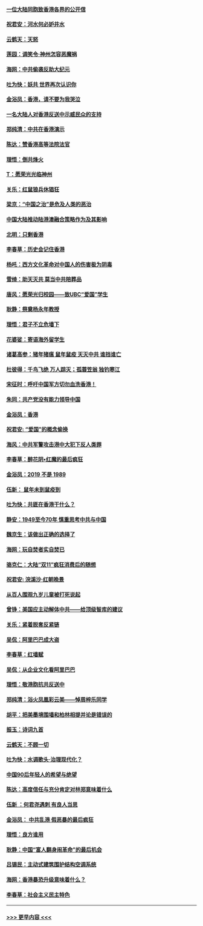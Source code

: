 #### [一位大陆同胞致香港各界的公开信](../pages/nsc993/n11675761.md?t=11232144) 
#### [祝君安：河水何必妒井水](../pages/nsc993/n11675746.md?t=11232144) 
#### [云鹤天：天怒](../pages/nsc993/n11675718.md?t=11232144) 
#### [莲园：调笑令‧神州怎容恶魔祸](../pages/nsc993/n11675648.md?t=11232144) 
#### [海网：中共偷袭反助大纪元](../pages/nsc993/n11673515.md?t=11232144) 
#### [吐为快：妖共 世界再次认识你](../pages/nsc993/n11673506.md?t=11232144) 
#### [金浴凤：香港，请不要为我哭泣](../pages/nsc993/n11673248.md?t=11232144) 
#### [一名大陆人对香港反送中示威民众的支持](../pages/nsc993/n11672615.md?t=11232144) 
#### [郑纯清：中共在香港演示](../pages/nsc993/n11670539.md?t=11232144) 
#### [陈达：赞香港高等法院法官](../pages/nsc993/n11669542.md?t=11232144) 
#### [理悟：倒共烽火](../pages/nsc993/n11668844.md?t=11232144) 
#### [T：愿荣光光临神州](../pages/nsc993/n11668421.md?t=11232144) 
#### [关乐：红鼠狼兵休猖狂](../pages/nsc993/n11668378.md?t=11232144) 
#### [梁京：“中国之治”是危及人类的恶治](../pages/nsc993/n11668328.md?t=11232144) 
#### [中国大陆推动陆港澳融合策略作为及其影响](../pages/nsc993/n11668157.md?t=11232144) 
#### [北明：只剩香港](../pages/nsc993/n11668002.md?t=11232144) 
#### [李春草：历史会记住香港](../pages/nsc993/n11667927.md?t=11232144) 
#### [杨吒：西方文化革命对中国人的伤害极为阴毒](../pages/nsc993/n11664521.md?t=11232144) 
#### [雪绮：助天灭共 莫当中共陪葬品](../pages/nsc993/n11662650.md?t=11232144) 
#### [唐风：愿荣光归校园——致UBC“爱国”学生](../pages/nsc993/n11662194.md?t=11232144) 
#### [耿静：祭奠杨永年教授](../pages/nsc993/n11662514.md?t=11232144) 
#### [理悟：君子不立危墙下](../pages/nsc993/n11662172.md?t=11232144) 
#### [花婆娑：寄语海外留学生](../pages/nsc993/n11662121.md?t=11232144) 
#### [诸葛高参：猪年猪瘟 鼠年鼠疫 天灭中共 谁挡谁亡](../pages/nsc993/n11661980.md?t=11232144) 
#### [杜彼得：千鸟飞绝 万人踪灭；孤蓑笠翁 独钓寒江](../pages/nsc993/n11661170.md?t=11232144) 
#### [宋征时：呼吁中国军方切勿血洗香港！](../pages/nsc993/n11415318.md?t=11232144) 
#### [朱同：共产党没有能力领导中国](../pages/nsc993/n11660421.md?t=11232144) 
#### [金浴凤：香港](../pages/nsc993/n11660419.md?t=11232144) 
#### [祝君安: “爱国”的概念偷换](../pages/nsc993/n11659706.md?t=11232144) 
#### [海风：中共军警攻击港中大犯下反人类罪](../pages/nsc993/n11659632.md?t=11232144) 
#### [李春草：醉花阴•红魔的最后疯狂](../pages/nsc993/n11659287.md?t=11232144) 
#### [金浴凤：2019 不是 1989](../pages/nsc993/n11657663.md?t=11232144) 
#### [伍新： 鼠年未到鼠疫到](../pages/nsc993/n11655098.md?t=11232144) 
#### [吐为快：共匪在香港干什么？](../pages/nsc993/n11654891.md?t=11232144) 
#### [静安：1949至今70年 慎重思考中共与中国](../pages/nsc993/n11651244.md?t=11232144) 
#### [魏京生：该做出正确的选择了](../pages/nsc993/n11653084.md?t=11232144) 
#### [海网：玩自焚者实自焚已](../pages/nsc993/n11652423.md?t=11232144) 
#### [骆克仁：大陆“双11”疯狂消费后的随想](../pages/nsc993/n11652305.md?t=11232144) 
#### [祝君安: 浣溪沙·红朝晚景](../pages/nsc993/n11652258.md?t=11232144) 
#### [从百人围观九岁儿童被打死说起](../pages/nsc993/n11651030.md?t=11232144) 
#### [曾铮：美国应主动解体中共——给顶级智库的建议](../pages/nsc993/n11649888.md?t=11232144) 
#### [关乐：紧着脱套反紧链](../pages/nsc993/n11649069.md?t=11232144) 
#### [吴侃：阿里巴巴成大盗](../pages/nsc993/n11645523.md?t=11232144) 
#### [李春草：红墙赋](../pages/nsc993/n11646389.md?t=11232144) 
#### [吴侃：从企业文化看阿里巴巴](../pages/nsc993/n11645476.md?t=11232144) 
#### [理悟：敬港胞抗共反送中](../pages/nsc993/n11645466.md?t=11232144) 
#### [郑纯清：浴火凤凰彩云美——悼周梓乐同学](../pages/nsc993/n11645155.md?t=11232144) 
#### [胡平：把美墨境围墙和柏林相提并论是错误的](../pages/nsc993/n11645134.md?t=11232144) 
#### [振玉：诗词九首](../pages/nsc993/n11644081.md?t=11232144) 
#### [云鹤天：不顾一切](../pages/nsc993/n11643508.md?t=11232144) 
#### [吐为快：水调歌头·治理现代化？](../pages/nsc993/n11643485.md?t=11232144) 
#### [中国90后年轻人的希望与绝望](../pages/nsc993/n11642317.md?t=11232144) 
#### [陈达：高度信任与充分肯定对林郑意味着什么](../pages/nsc993/n11641441.md?t=11232144) 
#### [伍新 ：何君尧遇刺 有良人当思](../pages/nsc993/n11641503.md?t=11232144) 
#### [金浴凤： 中共乱港  假恶暴的最后疯狂](../pages/nsc993/n11641495.md?t=11232144) 
#### [理悟：良方谁用](../pages/nsc993/n11641463.md?t=11232144) 
#### [耿静：中国“富人翻身闹革命”的最后机会](../pages/nsc993/n11640655.md?t=11232144) 
#### [吕锡民：主动式建筑围护结构空调系统](../pages/nsc993/n11640168.md?t=11232144) 
#### [海网：香港暴恐升级意味着什么？](../pages/nsc993/n11635904.md?t=11232144) 
#### [李春草：社会主义民主特色](../pages/nsc993/n11634657.md?t=11232144) 

----
#### [ >>> 更早内容 <<< ](../indexes/nsc993-earlier.md)

